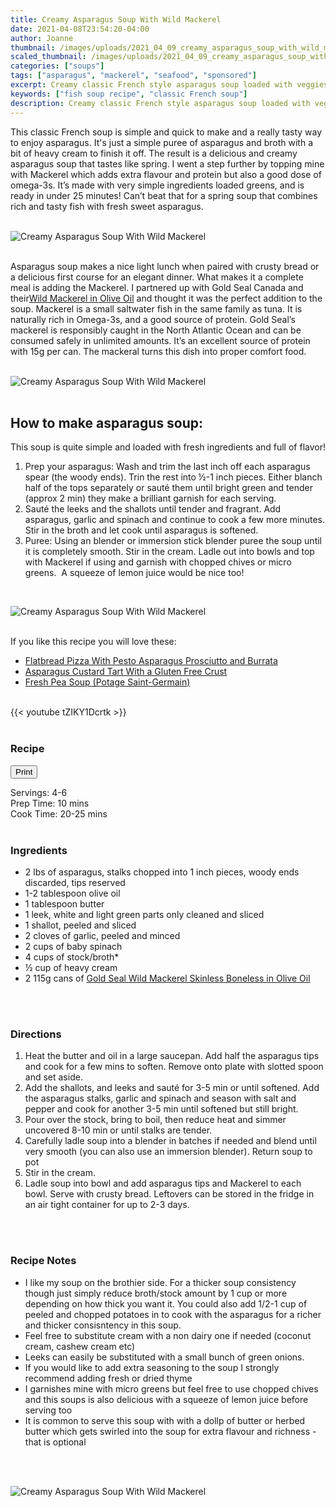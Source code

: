 ```yaml
---
title: Creamy Asparagus Soup With Wild Mackerel
date: 2021-04-08T23:54:20-04:00
author: Joanne
thumbnail: /images/uploads/2021_04_09_creamy_asparagus_soup_with_wild_mackerel_1.jpg
scaled_thumbnail: /images/uploads/2021_04_09_creamy_asparagus_soup_with_wild_mackerel_0.jpg
categories: ["soups"]
tags: ["asparagus", "mackerel", "seafood", "sponsored"]
excerpt: Creamy classic French style asparagus soup loaded with veggies 
keywords: ["fish soup recipe", "classic French soup"]
description: Creamy classic French style asparagus soup loaded with veggies 
---
```

<span class="blog-text">

This classic French soup is simple and quick to make and a really tasty way to enjoy asparagus. It's just a simple puree of asparagus and broth with a bit of heavy cream to finish it off. The result is a delicious and creamy asparagus soup that tastes like spring. I went a step further by topping mine with Mackerel which adds extra flavour and protein but also a good dose of omega-3s. It’s made with very simple ingredients loaded greens, and is ready in under 25 minutes! Can’t beat that for a spring soup that combines rich and tasty fish with fresh sweet asparagus. 
</br>
</br>

![Creamy Asparagus Soup With Wild Mackerel](/images/uploads/2021_04_09_creamy_asparagus_soup_with_wild_mackerel_2.jpg)
</br>
</br>

Asparagus soup makes a nice light lunch when paired with crusty bread or a delicious first course for an elegant dinner. What makes it a complete meal is adding the Mackerel. I partnered up with Gold Seal Canada and their<span class="highlight"><a rel="nofollow" href="https://goldseal.ca/products/canned-mackerel-in-olive-oil">Wild Mackerel in Olive Oil</a></span> and thought it was the perfect addition to the soup. Mackerel is a small saltwater fish in the same family as tuna. It is naturally rich in Omega-3s, and a good source of protein. Gold Seal’s mackerel is responsibly caught in the North Atlantic Ocean and can be consumed safely in unlimited amounts. It’s an excellent source of protein with 15g per can. The mackeral turns this dish into proper comfort food.  
</br>
</br>

![Creamy Asparagus Soup With Wild Mackerel](/images/uploads/2021_04_09_creamy_asparagus_soup_with_wild_mackerel_3.jpg)
</br>
</br>

## How to make asparagus soup: 
This soup is quite simple and loaded with fresh ingredients and full of flavor!
1. Prep your asparagus: Wash and trim the last inch off each asparagus spear (the woody ends). Trin the rest into &frac12;-1 inch pieces. Either blanch half of the tops separately or sauté them until bright green and tender (approx 2 min) they make a brilliant garnish for each serving.
1. Sauté the leeks and the shallots until tender and fragrant. Add asparagus, garlic and spinach and continue to cook a few more minutes. Stir in the broth and let cook until asparagus is softened. 
1. Puree: Using an blender or immersion stick blender puree the soup until it is completely smooth. Stir in the cream. Ladle out into bowls and top with Mackerel if using and garnish with chopped chives or micro greens.  A squeeze of lemon juice would be nice too!  
</br>

![Creamy Asparagus Soup With Wild Mackerel](/images/uploads/2021_04_09_creamy_asparagus_soup_with_wild_mackerel_4.jpg)
</br>
</br>

If you like this recipe you will love these: 
* <span class="highlight"><a href="https://www.oliveandmango.com/flatbread-pizza-with-pesto-asparagus-prosciutto-and-burrata">Flatbread Pizza With Pesto Asparagus Prosciutto and Burrata</a></span>
* <span class="highlight"><a href="https://www.oliveandmango.com/asparagus-custard-tart-with-a-gluten-free-crust">Asparagus Custard Tart With a Gluten Free Crust</a></span>
* <span class="highlight"><a href="https://www.oliveandmango.com/fresh-pea-soup-potage-saint-germain">Fresh Pea Soup (Potage Saint-Germain)</a></span>  

</br>
{{< youtube tZIKY1Dcrtk >}}
</br>
</br>
</span>

### Recipe
<div print_button><form>
<input type="button" value="Print" class="btn__print" onClick="window.print()">
</form></div>

<div>Servings: <span itemprop="recipeYield">4-6</div>
<div>Prep Time: <meta itemprop="prepTime" content="PT10M">10 mins</div>
<div>Cook Time: <meta itemprop="cookTime" content="PT25M">20-25 mins</div>
</br>

### Ingredients

* <span itemprop="recipeIngredient">2 lbs of asparagus, stalks chopped into 1 inch pieces, woody ends discarded, tips reserved</span>
* <span itemprop="recipeIngredient">1-2 tablespoon olive oil </span>
* <span itemprop="recipeIngredient">1 tablespoon butter </span>
* <span itemprop="recipeIngredient">1 leek, white and light green parts only cleaned and sliced</span>
* <span itemprop="recipeIngredient">1 shallot, peeled and sliced </span>
* <span itemprop="recipeIngredient">2 cloves of garlic, peeled and minced </span>
* <span itemprop="recipeIngredient">2 cups of baby spinach </span>
* <span itemprop="recipeIngredient">4 cups of stock/broth* </span>
* <span itemprop="recipeIngredient">&frac12; cup of heavy cream </span>
* <span itemprop="recipeIngredient">2 115g cans of <span class="highlight"><a rel="nofollow" href="https://goldseal.ca/products/canned-mackerel-in-olive-oil">Gold Seal Wild Mackerel Skinless Boneless in Olive Oil</a></span></span>
</br>
</br>

### Directions 
1. Heat the butter and oil in a large saucepan. Add half the asparagus tips and cook for a few mins to soften. Remove onto plate with slotted spoon and set aside.
1. Add the shallots, and leeks and sauté for 3-5 min or until softened. Add the  asparagus stalks, garlic and spinach and season with salt and pepper and cook for another 3-5 min until softened but still bright. 
1. Pour over the stock, bring to boil, then reduce heat and simmer uncovered 8-10 min or until stalks are tender. 
1. Carefully ladle soup into a blender in batches if needed and blend until very smooth (you can also use an immersion blender). Return soup to pot
1. Stir in the cream. 
2. Ladle soup into bowl and add asparagus tips and Mackerel to each bowl. Serve with crusty bread. Leftovers can be stored in the fridge in an air tight container for up to 2-3 days. 
</br>
</br>

### Recipe Notes
* I like my soup on the brothier side. For a thicker soup consistency though just simply reduce broth/stock amount by 1 cup or more depending on how thick you want it. You could also add 1/2-1 cup of peeled and chopped potatoes in to cook with the asparagus for a richer and thicker consisntency in this soup.
* Feel free to substitute cream with a non dairy one if needed (coconut cream, cashew cream etc) 
* Leeks can easily be substituted with a small bunch of green onions.
* If you would like to add extra seasoning to the soup I strongly recommend adding fresh or dried thyme 
* I garnishes mine with micro greens but feel free to use chopped chives and this soups is also delicious with a squeeze of lemon juice before serving too 
* It is common to serve this soup with with a dollp of butter or herbed butter which gets swirled into the soup for extra flavour and richness - that is optional 
</br>
</br>

![Creamy Asparagus Soup With Wild Mackerel](/images/uploads/2021_04_09_creamy_asparagus_soup_with_wild_mackerel_5.jpg)